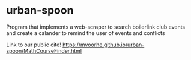 # urban-spoon
Program that implements a web-scraper to search boilerlink club events and create a calander to remind the user of events and conflicts

Link to our public cite!
https://mvoorhe.github.io/urban-spoon/MathCourseFinder.html
